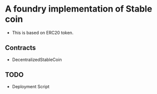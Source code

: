 # A foundry implementation of Stable coin

- This is based on ERC20 token.

## Contracts

- DecentralizedStableCoin

## TODO

- Deployment Script
